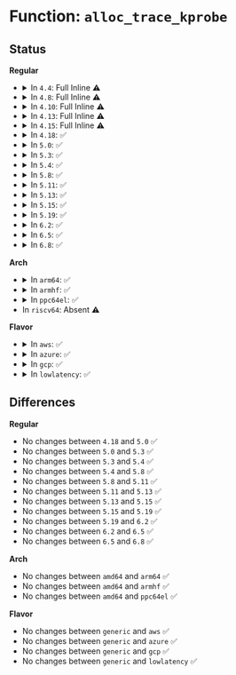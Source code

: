 # Function: <code>alloc_trace_kprobe</code>

## Status
<b>Regular</b>
<ul>
<li>
<details>
<summary>In <code>4.4</code>: Full Inline ⚠️</summary>

**Collision:** Unique Static

**Inline:** Full

**Transformation:** False

**Instances:**

```
In kernel/trace/trace_kprobe.c (ffffffff81168f3e)
Location: kernel/trace/trace_kprobe.c:263
Inline: True
Inline callers:
  - kernel/trace/trace_kprobe.c:create_trace_kprobe
```
</details>
</li>
<li>
<details>
<summary>In <code>4.8</code>: Full Inline ⚠️</summary>

**Collision:** Unique Static

**Inline:** Full

**Transformation:** False

**Instances:**

```
In kernel/trace/trace_kprobe.c (ffffffff81176605)
Location: kernel/trace/trace_kprobe.c:263
Inline: True
Inline callers:
  - kernel/trace/trace_kprobe.c:create_trace_kprobe
```
</details>
</li>
<li>
<details>
<summary>In <code>4.10</code>: Full Inline ⚠️</summary>

**Collision:** Unique Static

**Inline:** Full

**Transformation:** False

**Instances:**

```
In kernel/trace/trace_kprobe.c (ffffffff81182094)
Location: kernel/trace/trace_kprobe.c:278
Inline: True
Inline callers:
  - kernel/trace/trace_kprobe.c:create_trace_kprobe
```
</details>
</li>
<li>
<details>
<summary>In <code>4.13</code>: Full Inline ⚠️</summary>

**Collision:** Unique Static

**Inline:** Full

**Transformation:** False

**Instances:**

```
In kernel/trace/trace_kprobe.c (ffffffff81184e9e)
Location: kernel/trace/trace_kprobe.c:281
Inline: True
Inline callers:
  - kernel/trace/trace_kprobe.c:create_trace_kprobe
```
</details>
</li>
<li>
<details>
<summary>In <code>4.15</code>: Full Inline ⚠️</summary>

**Collision:** Unique Static

**Inline:** Full

**Transformation:** False

**Instances:**

```
In kernel/trace/trace_kprobe.c (ffffffff81192b7e)
Location: kernel/trace/trace_kprobe.c:281
Inline: True
Inline callers:
  - kernel/trace/trace_kprobe.c:create_trace_kprobe
```
</details>
</li>
<li>
<details>
<summary>In <code>4.18</code>: ✅</summary>

```c
struct trace_kprobe *alloc_trace_kprobe(const char *group, const char *event, void *addr, const char *symbol, long unsigned int offs, int maxactive, int nargs, bool is_return);
```

**Collision:** Unique Static

**Inline:** No

**Transformation:** False

**Instances:**

```
In kernel/trace/trace_kprobe.c (ffffffff811a7ea0)
Location: kernel/trace/trace_kprobe.c:305
Inline: False
Direct callers:
  - kernel/trace/trace_kprobe.c:create_local_trace_kprobe
  - kernel/trace/trace_kprobe.c:create_trace_kprobe
```
**Symbols:**

```
ffffffff811a7ea0-ffffffff811a80f6: alloc_trace_kprobe (STB_LOCAL)
```
</details>
</li>
<li>
<details>
<summary>In <code>5.0</code>: ✅</summary>

```c
struct trace_kprobe *alloc_trace_kprobe(const char *group, const char *event, void *addr, const char *symbol, long unsigned int offs, int maxactive, int nargs, bool is_return);
```

**Collision:** Unique Static

**Inline:** No

**Transformation:** False

**Instances:**

```
In kernel/trace/trace_kprobe.c (ffffffff811b5070)
Location: kernel/trace/trace_kprobe.c:189
Inline: False
Direct callers:
  - kernel/trace/trace_kprobe.c:create_local_trace_kprobe
  - kernel/trace/trace_kprobe.c:trace_kprobe_create
```
**Symbols:**

```
ffffffff811b5070-ffffffff811b52d6: alloc_trace_kprobe (STB_LOCAL)
```
</details>
</li>
<li>
<details>
<summary>In <code>5.3</code>: ✅</summary>

```c
struct trace_kprobe *alloc_trace_kprobe(const char *group, const char *event, void *addr, const char *symbol, long unsigned int offs, int maxactive, int nargs, bool is_return);
```

**Collision:** Unique Static

**Inline:** No

**Transformation:** False

**Instances:**

```
In kernel/trace/trace_kprobe.c (ffffffff811c3f40)
Location: kernel/trace/trace_kprobe.c:219
Inline: False
Direct callers:
  - kernel/trace/trace_kprobe.c:create_local_trace_kprobe
  - kernel/trace/trace_kprobe.c:trace_kprobe_create
```
**Symbols:**

```
ffffffff811c3f40-ffffffff811c4089: alloc_trace_kprobe (STB_LOCAL)
```
</details>
</li>
<li>
<details>
<summary>In <code>5.4</code>: ✅</summary>

```c
struct trace_kprobe *alloc_trace_kprobe(const char *group, const char *event, void *addr, const char *symbol, long unsigned int offs, int maxactive, int nargs, bool is_return);
```

**Collision:** Unique Static

**Inline:** No

**Transformation:** False

**Instances:**

```
In kernel/trace/trace_kprobe.c (ffffffff811cfe60)
Location: kernel/trace/trace_kprobe.c:256
Inline: False
Direct callers:
  - kernel/trace/trace_kprobe.c:create_local_trace_kprobe
  - kernel/trace/trace_kprobe.c:trace_kprobe_create
```
**Symbols:**

```
ffffffff811cfe60-ffffffff811cffab: alloc_trace_kprobe (STB_LOCAL)
```
</details>
</li>
<li>
<details>
<summary>In <code>5.8</code>: ✅</summary>

```c
struct trace_kprobe *alloc_trace_kprobe(const char *group, const char *event, void *addr, const char *symbol, long unsigned int offs, int maxactive, int nargs, bool is_return);
```

**Collision:** Unique Static

**Inline:** No

**Transformation:** False

**Instances:**

```
In kernel/trace/trace_kprobe.c (ffffffff811ed4e0)
Location: kernel/trace/trace_kprobe.c:255
Inline: False
Direct callers:
  - kernel/trace/trace_kprobe.c:create_local_trace_kprobe
  - kernel/trace/trace_kprobe.c:trace_kprobe_create
```
**Symbols:**

```
ffffffff811ed4e0-ffffffff811ed65e: alloc_trace_kprobe (STB_LOCAL)
```
</details>
</li>
<li>
<details>
<summary>In <code>5.11</code>: ✅</summary>

```c
struct trace_kprobe *alloc_trace_kprobe(const char *group, const char *event, void *addr, const char *symbol, long unsigned int offs, int maxactive, int nargs, bool is_return);
```

**Collision:** Unique Static

**Inline:** No

**Transformation:** False

**Instances:**

```
In kernel/trace/trace_kprobe.c (ffffffff811eb630)
Location: kernel/trace/trace_kprobe.c:257
Inline: False
Direct callers:
  - kernel/trace/trace_kprobe.c:create_local_trace_kprobe
  - kernel/trace/trace_kprobe.c:trace_kprobe_create
```
**Symbols:**

```
ffffffff811eb630-ffffffff811eb7ae: alloc_trace_kprobe (STB_LOCAL)
```
</details>
</li>
<li>
<details>
<summary>In <code>5.13</code>: ✅</summary>

```c
struct trace_kprobe *alloc_trace_kprobe(const char *group, const char *event, void *addr, const char *symbol, long unsigned int offs, int maxactive, int nargs, bool is_return);
```

**Collision:** Unique Static

**Inline:** No

**Transformation:** False

**Instances:**

```
In kernel/trace/trace_kprobe.c (ffffffff811eca00)
Location: kernel/trace/trace_kprobe.c:257
Inline: False
Direct callers:
  - kernel/trace/trace_kprobe.c:create_local_trace_kprobe
  - kernel/trace/trace_kprobe.c:__trace_kprobe_create
```
**Symbols:**

```
ffffffff811eca00-ffffffff811ecb7e: alloc_trace_kprobe (STB_LOCAL)
```
</details>
</li>
<li>
<details>
<summary>In <code>5.15</code>: ✅</summary>

```c
struct trace_kprobe *alloc_trace_kprobe(const char *group, const char *event, void *addr, const char *symbol, long unsigned int offs, int maxactive, int nargs, bool is_return);
```

**Collision:** Unique Static

**Inline:** No

**Transformation:** False

**Instances:**

```
In kernel/trace/trace_kprobe.c (ffffffff8121da70)
Location: kernel/trace/trace_kprobe.c:253
Inline: False
Direct callers:
  - kernel/trace/trace_kprobe.c:create_local_trace_kprobe
  - kernel/trace/trace_kprobe.c:__trace_kprobe_create
```
**Symbols:**

```
ffffffff8121da70-ffffffff8121dc0c: alloc_trace_kprobe (STB_LOCAL)
```
</details>
</li>
<li>
<details>
<summary>In <code>5.19</code>: ✅</summary>

```c
struct trace_kprobe *alloc_trace_kprobe(const char *group, const char *event, void *addr, const char *symbol, long unsigned int offs, int maxactive, int nargs, bool is_return);
```

**Collision:** Unique Static

**Inline:** No

**Transformation:** False

**Instances:**

```
In kernel/trace/trace_kprobe.c (ffffffff8125d040)
Location: kernel/trace/trace_kprobe.c:254
Inline: False
Direct callers:
  - kernel/trace/trace_kprobe.c:create_local_trace_kprobe
  - kernel/trace/trace_kprobe.c:__trace_kprobe_create
```
**Symbols:**

```
ffffffff8125d040-ffffffff8125d1f5: alloc_trace_kprobe (STB_LOCAL)
```
</details>
</li>
<li>
<details>
<summary>In <code>6.2</code>: ✅</summary>

```c
struct trace_kprobe *alloc_trace_kprobe(const char *group, const char *event, void *addr, const char *symbol, long unsigned int offs, int maxactive, int nargs, bool is_return);
```

**Collision:** Unique Static

**Inline:** No

**Transformation:** False

**Instances:**

```
In kernel/trace/trace_kprobe.c (ffffffff812ac2e0)
Location: kernel/trace/trace_kprobe.c:256
Inline: False
Direct callers:
  - kernel/trace/trace_kprobe.c:create_local_trace_kprobe
  - kernel/trace/trace_kprobe.c:__trace_kprobe_create
```
**Symbols:**

```
ffffffff812ac2e0-ffffffff812ac498: alloc_trace_kprobe (STB_LOCAL)
```
</details>
</li>
<li>
<details>
<summary>In <code>6.5</code>: ✅</summary>

```c
struct trace_kprobe *alloc_trace_kprobe(const char *group, const char *event, void *addr, const char *symbol, long unsigned int offs, int maxactive, int nargs, bool is_return);
```

**Collision:** Unique Static

**Inline:** No

**Transformation:** False

**Instances:**

```
In kernel/trace/trace_kprobe.c (ffffffff812cff20)
Location: kernel/trace/trace_kprobe.c:256
Inline: False
Direct callers:
  - kernel/trace/trace_kprobe.c:create_local_trace_kprobe
  - kernel/trace/trace_kprobe.c:__trace_kprobe_create
```
**Symbols:**

```
ffffffff812cff20-ffffffff812d00d3: alloc_trace_kprobe (STB_LOCAL)
```
</details>
</li>
<li>
<details>
<summary>In <code>6.8</code>: ✅</summary>

```c
struct trace_kprobe *alloc_trace_kprobe(const char *group, const char *event, void *addr, const char *symbol, long unsigned int offs, int maxactive, int nargs, bool is_return);
```

**Collision:** Unique Static

**Inline:** No

**Transformation:** False

**Instances:**

```
In kernel/trace/trace_kprobe.c (ffffffff812ed920)
Location: kernel/trace/trace_kprobe.c:256
Inline: False
Direct callers:
  - kernel/trace/trace_kprobe.c:create_local_trace_kprobe
  - kernel/trace/trace_kprobe.c:__trace_kprobe_create
```
**Symbols:**

```
ffffffff812ed920-ffffffff812edad3: alloc_trace_kprobe (STB_LOCAL)
```
</details>
</li>
</ul>
<b>Arch</b>
<ul>
<li>
<details>
<summary>In <code>arm64</code>: ✅</summary>

```c
struct trace_kprobe *alloc_trace_kprobe(const char *group, const char *event, void *addr, const char *symbol, long unsigned int offs, int maxactive, int nargs, bool is_return);
```

**Collision:** Unique Static

**Inline:** No

**Transformation:** False

**Instances:**

```
In kernel/trace/trace_kprobe.c (ffff800010250760)
Location: kernel/trace/trace_kprobe.c:256
Inline: False
Direct callers:
  - kernel/trace/trace_kprobe.c:create_local_trace_kprobe
  - kernel/trace/trace_kprobe.c:trace_kprobe_create
```
**Symbols:**

```
ffff800010250760-ffff800010250898: alloc_trace_kprobe (STB_LOCAL)
```
</details>
</li>
<li>
<details>
<summary>In <code>armhf</code>: ✅</summary>

```c
struct trace_kprobe *alloc_trace_kprobe(const char *group, const char *event, void *addr, const char *symbol, long unsigned int offs, int maxactive, int nargs, bool is_return);
```

**Collision:** Unique Static

**Inline:** No

**Transformation:** False

**Instances:**

```
In kernel/trace/trace_kprobe.c (c04834cc)
Location: kernel/trace/trace_kprobe.c:256
Inline: False
Direct callers:
  - kernel/trace/trace_kprobe.c:create_local_trace_kprobe
  - kernel/trace/trace_kprobe.c:trace_kprobe_create
```
**Symbols:**

```
c04834cc-c04835e4: alloc_trace_kprobe (STB_LOCAL)
```
</details>
</li>
<li>
<details>
<summary>In <code>ppc64el</code>: ✅</summary>

```c
struct trace_kprobe *alloc_trace_kprobe(const char *group, const char *event, void *addr, const char *symbol, long unsigned int offs, int maxactive, int nargs, bool is_return);
```

**Collision:** Unique Static

**Inline:** No

**Transformation:** False

**Instances:**

```
In kernel/trace/trace_kprobe.c (c0000000002eeea0)
Location: kernel/trace/trace_kprobe.c:256
Inline: False
Direct callers:
  - kernel/trace/trace_kprobe.c:create_local_trace_kprobe
  - kernel/trace/trace_kprobe.c:trace_kprobe_create
```
**Symbols:**

```
c0000000002eeea0-c0000000002ef0e4: alloc_trace_kprobe (STB_LOCAL)
```
</details>
</li>
<li>
In <code>riscv64</code>: Absent ⚠️
</li>
</ul>
<b>Flavor</b>
<ul>
<li>
<details>
<summary>In <code>aws</code>: ✅</summary>

```c
struct trace_kprobe *alloc_trace_kprobe(const char *group, const char *event, void *addr, const char *symbol, long unsigned int offs, int maxactive, int nargs, bool is_return);
```

**Collision:** Unique Static

**Inline:** No

**Transformation:** False

**Instances:**

```
In kernel/trace/trace_kprobe.c (ffffffff811c8480)
Location: kernel/trace/trace_kprobe.c:256
Inline: False
Direct callers:
  - kernel/trace/trace_kprobe.c:create_local_trace_kprobe
  - kernel/trace/trace_kprobe.c:trace_kprobe_create
```
**Symbols:**

```
ffffffff811c8480-ffffffff811c85cb: alloc_trace_kprobe (STB_LOCAL)
```
</details>
</li>
<li>
<details>
<summary>In <code>azure</code>: ✅</summary>

```c
struct trace_kprobe *alloc_trace_kprobe(const char *group, const char *event, void *addr, const char *symbol, long unsigned int offs, int maxactive, int nargs, bool is_return);
```

**Collision:** Unique Static

**Inline:** No

**Transformation:** False

**Instances:**

```
In kernel/trace/trace_kprobe.c (ffffffff811bb260)
Location: kernel/trace/trace_kprobe.c:256
Inline: False
Direct callers:
  - kernel/trace/trace_kprobe.c:create_local_trace_kprobe
  - kernel/trace/trace_kprobe.c:trace_kprobe_create
```
**Symbols:**

```
ffffffff811bb260-ffffffff811bb3ab: alloc_trace_kprobe (STB_LOCAL)
```
</details>
</li>
<li>
<details>
<summary>In <code>gcp</code>: ✅</summary>

```c
struct trace_kprobe *alloc_trace_kprobe(const char *group, const char *event, void *addr, const char *symbol, long unsigned int offs, int maxactive, int nargs, bool is_return);
```

**Collision:** Unique Static

**Inline:** No

**Transformation:** False

**Instances:**

```
In kernel/trace/trace_kprobe.c (ffffffff811c6250)
Location: kernel/trace/trace_kprobe.c:256
Inline: False
Direct callers:
  - kernel/trace/trace_kprobe.c:create_local_trace_kprobe
  - kernel/trace/trace_kprobe.c:trace_kprobe_create
```
**Symbols:**

```
ffffffff811c6250-ffffffff811c639b: alloc_trace_kprobe (STB_LOCAL)
```
</details>
</li>
<li>
<details>
<summary>In <code>lowlatency</code>: ✅</summary>

```c
struct trace_kprobe *alloc_trace_kprobe(const char *group, const char *event, void *addr, const char *symbol, long unsigned int offs, int maxactive, int nargs, bool is_return);
```

**Collision:** Unique Static

**Inline:** No

**Transformation:** False

**Instances:**

```
In kernel/trace/trace_kprobe.c (ffffffff811d44b0)
Location: kernel/trace/trace_kprobe.c:256
Inline: False
Direct callers:
  - kernel/trace/trace_kprobe.c:create_local_trace_kprobe
  - kernel/trace/trace_kprobe.c:trace_kprobe_create
```
**Symbols:**

```
ffffffff811d44b0-ffffffff811d45fb: alloc_trace_kprobe (STB_LOCAL)
```
</details>
</li>
</ul>

## Differences
<b>Regular</b>
<ul>
<li>
No changes between <code>4.18</code> and <code>5.0</code> ✅
</li>
<li>
No changes between <code>5.0</code> and <code>5.3</code> ✅
</li>
<li>
No changes between <code>5.3</code> and <code>5.4</code> ✅
</li>
<li>
No changes between <code>5.4</code> and <code>5.8</code> ✅
</li>
<li>
No changes between <code>5.8</code> and <code>5.11</code> ✅
</li>
<li>
No changes between <code>5.11</code> and <code>5.13</code> ✅
</li>
<li>
No changes between <code>5.13</code> and <code>5.15</code> ✅
</li>
<li>
No changes between <code>5.15</code> and <code>5.19</code> ✅
</li>
<li>
No changes between <code>5.19</code> and <code>6.2</code> ✅
</li>
<li>
No changes between <code>6.2</code> and <code>6.5</code> ✅
</li>
<li>
No changes between <code>6.5</code> and <code>6.8</code> ✅
</li>
</ul>
<b>Arch</b>
<ul>
<li>
No changes between <code>amd64</code> and <code>arm64</code> ✅
</li>
<li>
No changes between <code>amd64</code> and <code>armhf</code> ✅
</li>
<li>
No changes between <code>amd64</code> and <code>ppc64el</code> ✅
</li>
</ul>
<b>Flavor</b>
<ul>
<li>
No changes between <code>generic</code> and <code>aws</code> ✅
</li>
<li>
No changes between <code>generic</code> and <code>azure</code> ✅
</li>
<li>
No changes between <code>generic</code> and <code>gcp</code> ✅
</li>
<li>
No changes between <code>generic</code> and <code>lowlatency</code> ✅
</li>
</ul>
